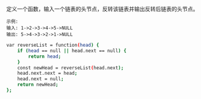 定义一个函数，输入一个链表的头节点，反转该链表并输出反转后链表的头节点。

```
示例:
输入: 1->2->3->4->5->NULL
输出: 5->4->3->2->1->NULL
```

```bash
var reverseList = function(head) {
    if (head == null || head.next == null) {
        return head;
    }
    const newHead = reverseList(head.next);
    head.next.next = head;
    head.next = null;
    return newHead;
};
```

